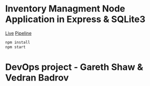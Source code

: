 # Inventory Managment Node Application in Express & SQLite3

[Live](http://54.220.16.241:3000/inventory)
[Pipeline](https://app.circleci.com/pipelines/github/NCIGareth/InventoryCRUD)


```javascript
npm install
npm start
```


# DevOps project - Gareth Shaw & Vedran Badrov